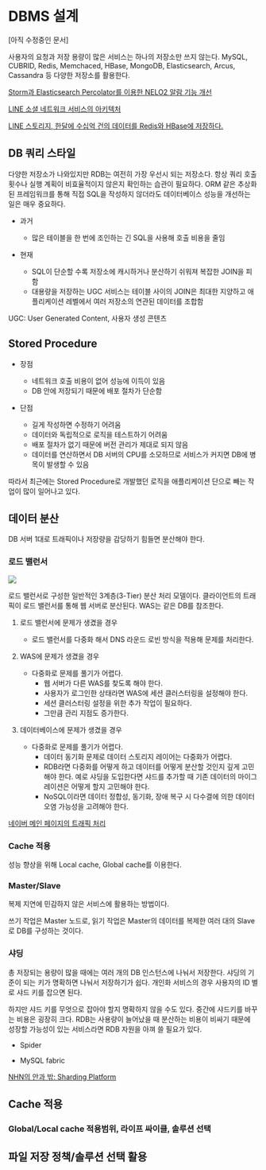 # DBMS 설계

[아직 수정중인 문서]

사용자의 요청과 저장 용량이 많은 서비스는 하나의 저장소만 쓰지 않는다. MySQL, CUBRID, Redis, Memchaced, HBase, MongoDB, Elasticsearch, Arcus, Cassandra 등 다양한 저장소를 활용한다.

[Storm과 Elasticsearch Percolator를 이용한 NELO2 알람 기능 개선](https://d2.naver.com/helloworld/1044388)

[LINE 소셜 네트워크 서비스의 아키텍처](https://d2.naver.com/helloworld/809802)

[LINE 스토리지, 한달에 수십억 건의 데이터를 Redis와 HBase에 저장하다.](https://charsyam.wordpress.com/2012/04/29/발-번역-line-스토리지-한달에-수십억-건의-데이터를-redis와/)

## DB 쿼리 스타일

다양한 저장소가 나와있지만 RDB는 여전히 가장 우선시 되는 저장소다. 항상 쿼리 호출 횟수나 실행 계획이 비효율적이지 않은지 확인하는 습관이 필요하다. ORM 같은 추상화된 프레임워크를 통해 직접 SQL을 작성하지 않더라도 데이터베이스 성능을 개선하는 일은 매우 중요하다.

- 과거
    - 많은 테이블을 한 번에 조인하는 긴 SQL을 사용해 호출 비용을 줄임
    
- 현재
    - SQL이 단순할 수록 저장소에 캐시하거나 분산하기 쉬워져 복잡한 JOIN을 피함
    - 대용량을 저장하는 UGC 서비스는 테이블 사이의 JOIN은 최대한 지양하고 애플리케이션 레벨에서 여러 저장소의 연관된 데이터를 조합함

UGC: User Generated Content, 사용자 생성 콘텐츠

## Stored Procedure

- 장점
    - 네트워크 호출 비용이 없어 성능에 이득이 있음
    - DB 안에 저장되기 때문에 배포 절차가 단순함

- 단점
    - 길게 작성하면 수정하기 어려움
    - 데이터와 독립적으로 로직을 테스트하기 어려움
    - 배포 절차가 없기 때문에 버전 관리가 제대로 되지 않음
    - 데이터를 연산하면서 DB 서버의 CPU를 소모하므로 서비스가 커지면 DB에 병목이 발생할 수 있음

따라서 최근에는 Stored Procedure로 개발했던 로직을 애플리케이션 단으로 빼는 작업이 많이 일어나고 있다.

## 데이터 분산

DB 서버 1대로 트래픽이나 저장량을 감당하기 힘들면 분산해야 한다.

### 로드 밸런서

![](../../.gitbook/assets/interview/database)

로드 밸런서로 구성한 일반적인 3계층(3-Tier) 분산 처리 모델이다. 클라이언트의 트래픽이 로드 밸런서를 통해 웹 서버로 분산된다. WAS는 같은 DB를 참조한다.

1. 로드 밸런서에 문제가 생겼을 경우
    - 로드 밸런서를 다중화 해서 DNS 라운드 로빈 방식을 적용해 문제를 처리한다.
    
2. WAS에 문제가 생겼을 경우
    - 다중화로 문제를 풀기가 어렵다.
        - 웹 서버가 다른 WAS를 찾도록 해야 한다.
        - 사용자가 로그인한 상태라면 WAS에 세션 클러스터링을 설정해야 한다.
        - 세션 클러스터링 설정을 위한 추가 작업이 필요하다.
        - 그만큼 관리 지점도 증가한다.
        
3. 데이터베이스에 문제가 생겼을 경우
    - 다중화로 문제를 풀기가 어렵다.
        - 데이터 동기화 문제로 데이터 스토리지 레이어는 다중화가 어렵다.
        - RDB라면 다중화를 어떻게 하고 데이터를 어떻게 분산할 것인지 깊게 고민해야 한다. 예로 샤딩을 도입한다면 샤드를 추가할 때 기존 데이터의 마이그레이션은 어떻게 할지 고민해야 한다.
        - NoSQL이라면 데이터 정합성, 동기화, 장애 복구 시 다수결에 의한 데이터 오염 가능성을 고려해야 한다.
        

[네이버 메인 페이지의 트래픽 처리](https://d2.naver.com/helloworld/6070967)


### Cache 적용

성능 향상을 위해 Local cache, Global cache를 이용한다.

### Master/Slave

복제 지연에 민감하지 않은 서비스에 활용하는 방법이다.

쓰기 작업은 Master 노드로, 읽기 작업은 Master의 데이터를 복제한 여러 대의 Slave로 DB를 구성하는 것이다.

### 샤딩

총 저장되는 용량이 많을 때에는 여러 개의 DB 인스턴스에 나눠서 저장한다. 샤딩의 기준이 되는 키가 명확하면 나눠서 저장하기가 쉽다. 개인화 서비스의 경우 사용자의 ID 별로 샤드 키를 잡으면 된다.

하지만 샤드 키를 무엇으로 잡아야 할지 명확하지 않을 수도 있다. 중간에 샤드키를 바꾸는 비용은 굉장히 크다. RDB는 사용량이 늘어났을 때 분산하는 비용이 비싸기 때문에 성장할 가능성이 있는 서비스라면 RDB 자원을 아껴 쓸 필요가 있다.

- Spider

- MySQL fabric

[NHN의 안과 밖: Sharding Platform](https://d2.naver.com/helloworld/14822)





## Cache 적용
### Global/Local cache 적용범위, 라이프 싸이클, 솔루션 선택

## 파일 저장 정책/솔루션 선택 활용